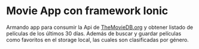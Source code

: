 # Movie App con framework Ionic

Armando app para consumir la Api de [TheMovieDB.org](https://www.themoviedb.org/?language=es-ES) y obtener listado de películas de los últimos 30 días. Además de buscar y guardar películas como favoritos en el storage local, las cuales son clasificadas por género.
